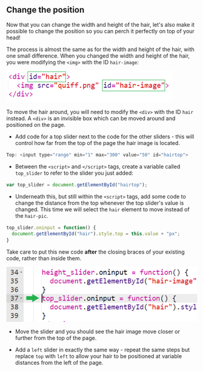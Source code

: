 ## Change the position

Now that you can change the width and height of the hair, let's also make it possible to change the position so you can perch it perfectly on top of your head!

The process is almost the same as for the width and height of the hair, with one small difference. When you changed the width and height of the hair, you were modifying the `<img>` with the ID `hair-image`:

![Div or image](images/div-or-image.png)

To move the hair around, you will need to modify the `<div>` with the ID `hair` instead. A `<div>` is an invisible box which can be moved around and positioned on the page.

+ Add code for a top slider next to the code for the other sliders - this will control how far from the top of the page the hair image is located.

```javascript
Top: <input type="range" min="1" max="300" value="50" id="hairtop">
```
+ Between the `<script>` and `</script>` tags, create a variable called `top_slider` to refer to the slider you just added:

```javascript
var top_slider = document.getElementById("hairtop");
```

+ Underneath this, but still within the `<script>` tags, add some code to change the distance from the top whenever the top slider's value is changed. This time we will select the `hair` element to move instead of the `hair-pic`.

```javascript
top_slider.oninput = function() {
  document.getElementById("hair").style.top = this.value + "px";
}
```

Take care to put this new code **after** the closing braces of your existing code, rather than inside them.

![Put the code after the bracket](images/after-bracket.png)

+ Move the slider and you should see the hair image move closer or further from the top of the page.

+ Add a `left` slider in exactly the same way - repeat the same steps but replace `top` with `left` to allow your hair to be positioned at variable distances from the left of the page.
